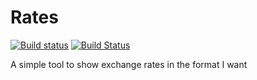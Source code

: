 # Rates

[![Build status](https://ci.appveyor.com/api/projects/status/85v6be66kwl0lm6y?svg=true)](https://ci.appveyor.com/project/JamesFenton/currencypal)
[![Build Status](https://dev.azure.com/jamesfenton777/Rates/_apis/build/status/JamesFenton.Rates)](https://dev.azure.com/jamesfenton777/Rates/_build/latest?definitionId=1)

A simple tool to show exchange rates in the format I want